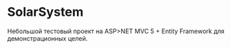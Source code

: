 # SolarSystem
Небольшой тестовый проект на ASP>NET MVC 5 + Entity Framework для демонстрационных целей.
